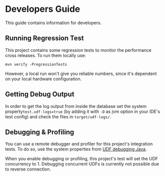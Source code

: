 # Developers Guide

This guide contains information for developers.

## Running Regression Test

This project contains some regression tests to monitor the performance cross releases. To run them locally use:

```shell
mvn verify -PregressionTests
```

However, a local run won't give you reliable numbers, since it's dependent on your local hardware configuration.

## Getting Debug Output

In order to get the log output from inside the database set the system property`test.udf-logs=true` (by adding it with `-D` as jvm option in your IDE's test config) and check the files in `target/udf-logs/`.

## Debugging & Profiling

You can use a remote debugger and profiler for this project's integration tests. To do so, use the system properties from [UDF debugging Java](https://github.com/exasol/udf-debugging-java/).

When you enable debugging or profiling, this project's test will set the UDF concurrency to 1. Debugging concurrent UDFs is currently not possible due to reverse connection.